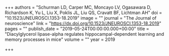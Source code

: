 +++
authors = "Schurman LD, Carper MC, Moncayo LV, Ogasawara D, Richardson K, Yu L, Liu X, Poklis JL, Liu QS, Cravatt BF, Lichtman AH"
doi = "10.1523/JNEUROSCI.1353-18.2019"
image = ""
journal = "The Journal of neuroscience"
link = "https://dx.doi.org/10.1523/JNEUROSCI.1353-18.2019"
pages = ""
publish_date = "2019-05-24T00:00:00.000+00:00"
title = "Diacylglycerol lipase-alpha regulates hippocampal-dependent learning and memory processes in mice"
volume = ""
year = 2019

+++

